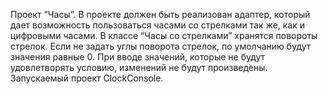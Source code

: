 Проект “Часы”. В проекте должен быть реализован адаптер, который дает возможность пользоваться часами со стрелками так же, как и цифровыми часами. В классе
“Часы со стрелками” хранятся повороты стрелок. 
Если не задать углы поворота стрелок, по умолчанию будут значения равные 0.
При вводе значений, которые не будут удовлетворять условию, изменений не будут произведены.
Запускаемый проект ClockConsole.
